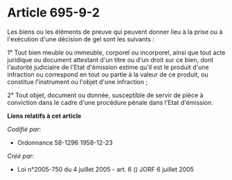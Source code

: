 # Article 695-9-2

Les biens ou les éléments de preuve qui peuvent donner lieu à la prise ou à l'exécution d'une décision de gel sont les
suivants :

1° Tout bien meuble ou immeuble, corporel ou incorporel, ainsi que tout acte juridique ou document attestant d'un titre ou
d'un droit sur ce bien, dont l'autorité judiciaire de l'Etat d'émission estime qu'il est le produit d'une infraction ou
correspond en tout ou partie à la valeur de ce produit, ou constitue l'instrument ou l'objet d'une infraction ;

2° Tout objet, document ou donnée, susceptible de servir de pièce à conviction dans le cadre d'une procédure pénale dans
l'Etat d'émission.

**Liens relatifs à cet article**

_Codifié par_:

  - Ordonnance 58-1296 1958-12-23

_Créé par_:

  - Loi n°2005-750 du 4 juillet 2005 - art. 6 () JORF 6 juillet 2005
